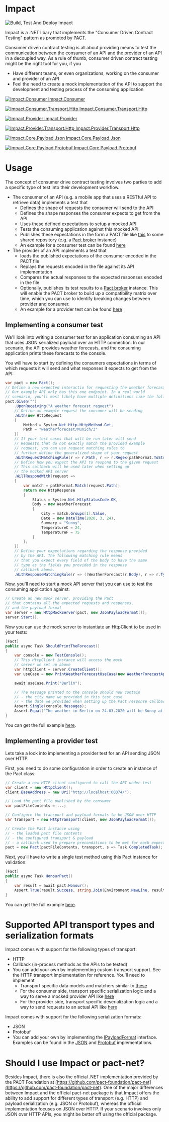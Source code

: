 # Impact

![Build, Test And Deploy Impact](https://github.com/ChristianEder/impact/workflows/Build,%20Test%20And%20Deploy%20Impact/badge.svg)

Impact is a .NET libary that implements the "Consumer Driven Contract Testing" pattern as promoted by [PACT](https://docs.pact.io/). 

Consumer driven contract testing is all about providing means to test the communication between the consumer of an API and the provider of an API in a decoupled way. As a rule of thumb, consumer driven contract testing might be the right tool for you, if you
- Have different teams, or even organizations, working on the consumer and provider of an API
- Feel the need to create a mock implementation of the API to support the development and testing process of the consuming application

[![Impact.Consumer](https://img.shields.io/nuget/v/Impact.Consumer.png "Latest nuget package for Impact.Consumer") Impact.Consumer](https://www.nuget.org/packages/Impact.Consumer/)

[![Impact.Consumer.Transport.Http](https://img.shields.io/nuget/v/Impact.Consumer.Transport.Http.png "Latest nuget package for Impact.Consumer.Transport.Http") Impact.Consumer.Transport.Http](https://www.nuget.org/packages/Impact.Consumer.Transport.Http/)

[![Impact.Provider](https://img.shields.io/nuget/v/Impact.Provider.png "Latest nuget package for Impact.Provider") Impact.Provider](https://www.nuget.org/packages/Impact.Provider/)

[![Impact.Provider.Transport.Http](https://img.shields.io/nuget/v/Impact.Provider.Transport.Http.png "Latest nuget package for Impact.Provider.Transport.Http") Impact.Provider.Transport.Http](https://www.nuget.org/packages/Impact.Provider.Transport.Http/)

[![Impact.Core.Payload.Json](https://img.shields.io/nuget/v/Impact.Core.Payload.Json.png "Latest nuget package for Impact.Core.Payload.Json") Impact.Core.Payload.Json](https://www.nuget.org/packages/Impact.Core.Payload.Json/)

[![Impact.Core.Payload.Protobuf](https://img.shields.io/nuget/v/Impact.Core.Payload.Protobuf.png "Latest nuget package for Impact.Core.Payload.Protobuf") Impact.Core.Payload.Protobuf](https://www.nuget.org/packages/Impact.Core.Payload.Protobuf/)

# Usage

The concept of consumer drive contract testing involves two parties to add a specific type of test into their development workflow.

- The consumer of an API (e.g. a mobile app that uses a RESTful API to retrieve data) implements a test that
  - Defines the shape of requests the consumer will send to the API
  - Defines the shape responses the consumer expects to get from the API
  - Uses these defined expectations to setup a mocked API
  - Tests the consuming application against this mocked API
  - Publishes these expectations in the form a PACT file like [this](https://github.com/DiUS/pactjs0/blob/master/test/unit/sample-pact.json) to some shared repository (e.g. a [Pact broker](https://docs.pact.io/getting_started/sharing_pacts) instance)
  - An example for a consumer test can be found [here](src/Samples/JsonOverHttp/Impact.Samples.JsonOverHttp.Consumer.Tests/PrintWeatherForecastUseCaseTest.cs)
- The provider of an API implements a test that  
  - loads the published expectations of the consumer encoded in the PACT file
  - Replays the requests encoded in the file against its API implementation
  - Compares the actual responses to the expected responses encoded in the file
  - Optionally, publishes its test results to a [Pact broker](https://docs.pact.io/getting_started/sharing_pacts) instance. This will enable the PACT broker to build up a compatibility matrix over time, which you can use to identify breaking changes between provider and consumer.
  - An example for a provider test can be found [here](src/Samples/JsonOverHttp/Impact.Samples.JsonOverHttp.Provider.Tests/HonourConsumerPact.cs)

## Implementing a consumer test

We'll look into writing a consumer test for an application consuming an API that uses JSON serialized payload over an HTTP connection. In our scenario, the API provides weather forecasts, and the consuming application prints these forecasts to the console.

You will have to start by defining the consumers expectations in terms of which requests it will send and what responses it expects to get from the API:

```cs
var pact = new Pact();
// Define a new expected interactio for requesting the weather forecast data. 
// Our example API only has this one endpoint. In a real world
// scenario, you'll most likely have multiple definitions like the following. 
pact.Given("")
    .UponReceiving("A weather forecast request")
    // Define an example request the consumer will be sending
    .With(new HttpRequest
    {
        Method = System.Net.Http.HttpMethod.Get,
        Path = "weatherforecast/Munich/3"
    })
    // If your test cases that will be run later will send
    // Requests that do not exactly match the provided example
    // request, you can use request matching rules to 
    // further define the generalized shape of your request
    .WithRequestMatchingRule(r => r.Path, r => r.Regex(pathFormat.ToString()))
    // Define how you expect the API to respond to the given request
    // This callback will be used later when setting up
    // the mocked API server
    .WillRespondWith(request =>
    {
        var match = pathFormat.Match(request.Path);
        return new HttpResponse
        {
            Status = System.Net.HttpStatusCode.OK,
            Body = new WeatherForecast
            {
                City = match.Groups[1].Value,
                Date = new DateTime(2020, 3, 24),
                Summary = "Sunny",
                TemperatureC = 24,
                TemperatureF = 75
            }
        };
    })
    // Define your expectations regarding the response provided
    // by the API. The following matching rule means
    // that you expect every field of the body to have the same
    // type as the fields you provided in the response
    // callback above.
    .WithResponseMatchingRule(r => ((WeatherForecast)r.Body), r => r.Type());
```

Now, you'll need to start a mock API server that you can use to test the consuming application against:

```cs
// Create an new mock server, providing the Pact 
// that contains all the expected requests and responses,
// and the payload format
var server = new HttpMockServer(pact, new JsonPayloadFormat());
server.Start();
```

Now you can use the mock server to instantiate an HttpClient to be used in your tests:

```cs
[Fact]
public async Task ShouldPrintTheForecast()
{
    var console = new TestConsole();
    // This HttpClient instance will access the mock
    // server we set up above
    var httpClient = server.CreateClient();
    var useCase = new PrintWeatherForecastUseCase(new WeatherForecastApiClient(httpClient), console);

    await useCase.Print("Berlin");

    // The message printed to the console should now contain
    // - the city name we provided in this test case
    // - the date we provided when setting up the Pact response callback
    Assert.Single(console.Messages);
    Assert.Equal("The weather in Berlin on 24.03.2020 will be Sunny at 24°C", console.Messages.Single());
}
```

You can get the full example [here](src/Samples/JsonOverHttp/Impact.Samples.JsonOverHttp.Consumer.Tests).

## Implementing a provider test

Lets take a look into implementing a provider test for an API sending JSON over HTTP.

First, you need to do some configuration in order to create an instance of the Pact class:

```cs
// Create a new HTTP client configured to call the API under test
var client = new HttpClient();
client.BaseAddress = new Uri("http://localhost:60374/");

// Load the pact file published by the consumer
var pactFileContents = ...;

// Configure the transport and payload formats to be JSON over HTTP
var transport = new HttpTransport(client, new JsonPayloadFormat());

// Create the Pact instance using
// - the loaded pact file contents
// - the configured transport & payload
// - a callback used to prepare preconditions to be met for each expectation in the Pact file
pact = new Pact(pactFileContents, transport, s => Task.CompletedTask);
```
Next, you'll have to write a single test method using this Pact instance for validation:

```cs
[Fact]
public async Task HonourPact()
{
    var result = await pact.Honour();
    Assert.True(result.Success, string.Join(Environment.NewLine, result.Results.Select(r => r.FailureReason)));
}
```

You can get the full example [here](src/Samples/JsonOverHttp/Impact.Samples.JsonOverHttp.Provider.Tests).


# Supported API transport types and serialization formats

Impact comes with support for the following types of transport:
- HTTP
- Callback (in-process methods as the APIs to be tested)
- You can add your own by implememting custom transport support. See the HTTP transport implementation for reference. You'll need to implement
  - Transport specific data models and matchers similar to [these](/src/Impact.Core.Transport.Http)
  - For the consumer side, transport specific serialization logic and a way to serve a mocked provider API like [here](src/Impact.Consumer.Transport.Http)
  - For the provider side, transport specific deserialization logic and a way to send requests to an actual API like [here](src/Impact.Provider.Transport.Http) 

Impact comes with support for the following serialization formats:
- JSON
- Protobuf
- You can add your own by implementing the [IPayloadFormat](src/Impact.Core/Serialization/IPayloadFormat.cs) interface. Examples can be found in the [JSON](src/Impact.Core.Payload.Json) and [Protobuf](src/Impact.Core.Payload.Protobuf) implementations.

# Should I use Impact or pact-net?

Besides Impact, there is also the official .NET implementation provided by the PACT Foundation at [https://github.com/pact-foundation/pact-net](https://github.com/pact-foundation/pact-net). One of the major differences between Impact and the official pact-net package is that Impact offers the ability to add support for different types of transport (e.g. HTTP) and payload serialization (e.g. JSON or Protobuf), whereas the official implementation focuses on JSON over HTTP. If your scenario involves only JSON over HTTP APIs, you might be better off using the official package.

